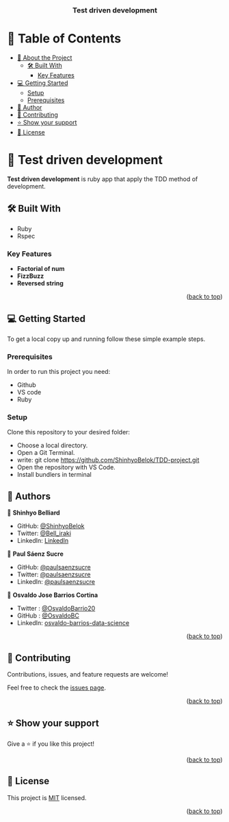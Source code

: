 <a name="readme-top"></a>

<div align="center">

  <h3><b>Test driven development</b></h3>

</div>

<!-- TABLE OF CONTENTS -->

# 📗 Table of Contents

- [📖 About the Project](#about-project)
  - [🛠️ Built With](#built-with)
    - [Key Features](#key-features)
- [💻 Getting Started](#getting-started)
  - [Setup](#setup)
  - [Prerequisites](#prerequisites)
- [👥 Author](#authors)
- [🤝 Contributing](#contributing)
- [⭐ Show your support](#support)
- [📝 License](#license)

<!-- PROJECT DESCRIPTION -->

# 📖 Test driven development <a name="about-project"></a>

**Test driven development** is ruby app that apply the TDD method of development.

## 🛠️ Built With <a name="built-with"></a>

- Ruby
- Rspec

<!-- Features -->

### Key Features <a name="key-features"></a>

- **Factorial of num**
- **FizzBuzz**
- **Reversed string**

<p align="right">(<a href="#readme-top">back to top</a>)</p>

<!-- GETTING STARTED -->

## 💻 Getting Started <a name="getting-started"></a>

To get a local copy up and running follow these simple example steps.

### Prerequisites

In order to run this project you need:

- Github
- VS code
- Ruby

### Setup

Clone this repository to your desired folder:

- Choose a local directory.
- Open a Git Terminal.
- write: git clone https://github.com/ShinhyoBelok/TDD-project.git
- Open the repository with VS Code.
- Install bundlers in terminal

<!-- AUTHORS -->

## 👥 Authors <a name="authors"></a>

👤 **Shinhyo Belliard**

- GitHub: [@ShinhyoBelok](https://github.com/ShinhyoBelok)
- Twitter: [@Bell_iraki](https://twitter.com/Bell_iraki)
- LinkedIn: [LinkedIn](https://www.linkedin.com/in/shinhyo-belliard-okazaki-807a38249/)

👤 **Paul Sáenz Sucre**

- GitHub: [@paulsaenzsucre](https://github.com/paulsaenzsucre)
- Twitter: [@paulsaenzsucre](https://twitter.com/paulsaenzsucre)
- LinkedIn: [@paulsaenzsucre](https://www.linkedin.com/in/paulsaenzsucre)

👤 **Osvaldo Jose Barrios Cortina**

- Twitter : [@OsvaldoBarrio20](https://twitter.com/OsvaldoBarrio20)
- GitHub  : [@OsvaldoBC](https://github.com/OsvaldoBC)
- LinkedIn: [osvaldo-barrios-data-science](https://linkedin.com/in/osvaldo-barrios-data-science)

<p align="right">(<a href="#readme-top">back to top</a>)</p>

<!-- CONTRIBUTING -->

## 🤝 Contributing <a name="contributing"></a>

Contributions, issues, and feature requests are welcome!

Feel free to check the [issues page](../../issues/).

<p align="right">(<a href="#readme-top">back to top</a>)</p>

<!-- SUPPORT -->

## ⭐ Show your support <a name="support"></a>

Give a ⭐ if you like this project!

<p align="right">(<a href="#readme-top">back to top</a>)</p>

<!-- LICENSE -->

## 📝 License <a name="license"></a>

This project is [MIT](./LICENSE) licensed.

<p align="right">(<a href="#readme-top">back to top</a>)</p>